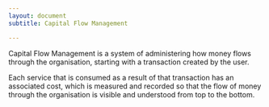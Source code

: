 ```yaml
---
layout: document
subtitle: Capital Flow Management

---
```

Capital Flow Management is a system of administering how money flows through the organisation, starting with a transaction created by the user.

Each service that is consumed as a result of that transaction has an associated cost, which is measured and recorded so that the flow of money through the organisation is visible and understood from top to the bottom.
